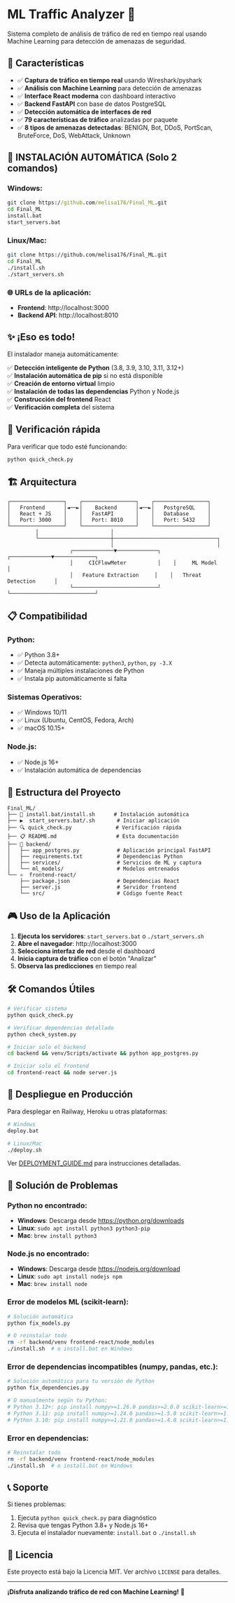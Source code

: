 # ML Traffic Analyzer 🚀

Sistema completo de análisis de tráfico de red en tiempo real usando Machine Learning para detección de amenazas de seguridad.

## 🎯 Características

- ✅ **Captura de tráfico en tiempo real** usando Wireshark/pyshark
- ✅ **Análisis con Machine Learning** para detección de amenazas
- ✅ **Interface React moderna** con dashboard interactivo
- ✅ **Backend FastAPI** con base de datos PostgreSQL
- ✅ **Detección automática de interfaces de red**
- ✅ **79 características de tráfico** analizadas por paquete
- ✅ **8 tipos de amenazas detectadas**: BENIGN, Bot, DDoS, PortScan, BruteForce, DoS, WebAttack, Unknown

## 🚀 INSTALACIÓN AUTOMÁTICA (Solo 2 comandos)

### Windows:
```cmd
git clone https://github.com/melisa176/Final_ML.git
cd Final_ML
install.bat
start_servers.bat
```

### Linux/Mac:
```bash
git clone https://github.com/melisa176/Final_ML.git
cd Final_ML
./install.sh
./start_servers.sh
```

### 🌐 URLs de la aplicación:
- **Frontend**: http://localhost:3000
- **Backend API**: http://localhost:8010

## ✨ ¡Eso es todo!

El instalador maneja automáticamente:

✅ **Detección inteligente de Python** (3.8, 3.9, 3.10, 3.11, 3.12+)  
✅ **Instalación automática de pip** si no está disponible  
✅ **Creación de entorno virtual** limpio  
✅ **Instalación de todas las dependencias** Python y Node.js  
✅ **Construcción del frontend** React  
✅ **Verificación completa** del sistema  

## 🔧 Verificación rápida

Para verificar que todo esté funcionando:
```bash
python quick_check.py
```

## 🏗️ Arquitectura

```
┌─────────────────┐    ┌─────────────────┐    ┌─────────────────┐
│   Frontend      │◄──►│    Backend      │◄──►│   PostgreSQL    │
│   React + JS    │    │   FastAPI       │    │   Database      │
│   Port: 3000    │    │   Port: 8010    │    │   Port: 5432    │
└─────────────────┘    └─────────────────┘    └─────────────────┘
         │                       │
         └───────────────────────┼─────────────────────────────────┐
                                 │                                 │
                    ┌─────────────▼─────────────┐    ┌─────────────▼─────────────┐
                    │     CICFlowMeter          │    │     ML Model            │
                    │   Feature Extraction     │    │   Threat Detection      │
                    └───────────────────────────┘    └───────────────────────────┘
```

## 📋 Compatibilidad

### Python:
- ✅ Python 3.8+
- ✅ Detecta automáticamente: `python3`, `python`, `py -3.X`
- ✅ Maneja múltiples instalaciones de Python
- ✅ Instala pip automáticamente si falta

### Sistemas Operativos:
- ✅ Windows 10/11
- ✅ Linux (Ubuntu, CentOS, Fedora, Arch)
- ✅ macOS 10.15+

### Node.js:
- ✅ Node.js 16+
- ✅ Instalación automática de dependencias

## 📁 Estructura del Proyecto

```
Final_ML/
├── 🚀 install.bat/install.sh      # Instalación automática
├── ▶️  start_servers.bat/.sh       # Iniciar aplicación
├── 🔍 quick_check.py              # Verificación rápida
├── 📋 README.md                   # Esta documentación
├── 🐍 backend/
│   ├── app_postgres.py            # Aplicación principal FastAPI
│   ├── requirements.txt           # Dependencias Python
│   ├── services/                  # Servicios de ML y captura
│   └── ml_models/                 # Modelos entrenados
└── ⚛️  frontend-react/
    ├── package.json               # Dependencias React
    ├── server.js                  # Servidor frontend
    └── src/                       # Código fuente React
```

## 🎮 Uso de la Aplicación

1. **Ejecuta los servidores**: `start_servers.bat` o `./start_servers.sh`
2. **Abre el navegador**: http://localhost:3000
3. **Selecciona interfaz de red** desde el dashboard
4. **Inicia captura de tráfico** con el botón "Analizar"
5. **Observa las predicciones** en tiempo real

## 🛠️ Comandos Útiles

```bash
# Verificar sistema
python quick_check.py

# Verificar dependencias detallado
python check_system.py

# Iniciar solo el backend
cd backend && venv/Scripts/activate && python app_postgres.py

# Iniciar solo el frontend  
cd frontend-react && node server.js
```

## 🚀 Despliegue en Producción

Para desplegar en Railway, Heroku u otras plataformas:

```bash
# Windows
deploy.bat

# Linux/Mac
./deploy.sh
```

Ver [DEPLOYMENT_GUIDE.md](DEPLOYMENT_GUIDE.md) para instrucciones detalladas.

## 🐛 Solución de Problemas

### Python no encontrado:
- **Windows**: Descarga desde https://python.org/downloads
- **Linux**: `sudo apt install python3 python3-pip`
- **Mac**: `brew install python3`

### Node.js no encontrado:
- **Windows**: Descarga desde https://nodejs.org/download
- **Linux**: `sudo apt install nodejs npm`
- **Mac**: `brew install node`

### Error de modelos ML (scikit-learn):
```bash
# Solución automática
python fix_models.py

# O reinstalar todo
rm -rf backend/venv frontend-react/node_modules
./install.sh  # o install.bat en Windows
```

### Error de dependencias incompatibles (numpy, pandas, etc.):
```bash
# Solución automática para tu versión de Python
python fix_dependencies.py

# O manualmente según tu Python:
# Python 3.12+: pip install numpy>=1.26.0 pandas>=2.0.0 scikit-learn>=1.3.0
# Python 3.11: pip install numpy>=1.24.0 pandas>=1.5.0 scikit-learn>=1.2.0  
# Python 3.10: pip install numpy>=1.21.0 pandas>=1.4.0 scikit-learn>=1.1.0
```

### Error en dependencias:
```bash
# Reinstalar todo
rm -rf backend/venv frontend-react/node_modules
./install.sh  # o install.bat en Windows
```

## 📞 Soporte

Si tienes problemas:
1. Ejecuta `python quick_check.py` para diagnóstico
2. Revisa que tengas Python 3.8+ y Node.js 16+
3. Ejecuta el instalador nuevamente: `install.bat` o `./install.sh`

## 📄 Licencia

Este proyecto está bajo la Licencia MIT. Ver archivo `LICENSE` para detalles.

---

**¡Disfruta analizando tráfico de red con Machine Learning!** 🎉

